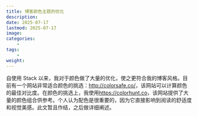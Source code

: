 ```yaml
---
title: 博客颜色主题的优化
description: 
date: 2025-07-17
lastmod: 2025-07-17
image: 
categories:
    - 
tags:
    - 
weight: 
---
```


自使用 Stack 以来，我对于颜色做了大量的优化，使之更符合我的博客风格。目前有一个网站非常适合颜色的挑选：<http://colorsafe.co/>，该网站可以计算颜色的最佳对比度。在颜色的挑选上，我使用<https://colorhunt.co>，该网站提供了大量的颜色组合供参考。个人认为配色是很重要的，因为它直接影响到阅读的舒适度和视觉美感。此文暂且作结，之后做详细阐述。
